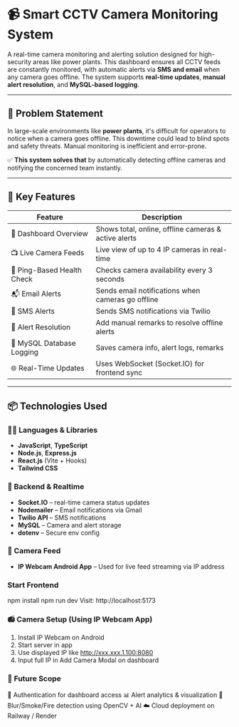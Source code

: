 # 📹 Smart CCTV Camera Monitoring System

A real-time camera monitoring and alerting solution designed for high-security areas like power plants. This dashboard ensures all CCTV feeds are constantly monitored, with automatic alerts via **SMS and email** when any camera goes offline. The system supports **real-time updates**, **manual alert resolution**, and **MySQL-based logging**.

---

## 🚨 Problem Statement

In large-scale environments like **power plants**, it's difficult for operators to notice when a camera goes offline. This downtime could lead to blind spots and safety threats. Manual monitoring is inefficient and error-prone.

✅ **This system solves that** by automatically detecting offline cameras and notifying the concerned team instantly.

---

## 🎯 Key Features

| Feature                      | Description                                                   |
|-----------------------------|---------------------------------------------------------------|
| 🧭 Dashboard Overview       | Shows total, online, offline cameras & active alerts         |
| 📺 Live Camera Feeds        | Live view of up to 4 IP cameras in real-time                  |
| 📶 Ping-Based Health Check  | Checks camera availability every 3 seconds                   |
| 📬 Email Alerts             | Sends email notifications when cameras go offline            |
| 📱 SMS Alerts               | Sends SMS notifications via Twilio                           |
| 📝 Alert Resolution         | Add manual remarks to resolve offline alerts                 |
| 💾 MySQL Database Logging   | Saves camera info, alert logs, remarks                        |
| 🌐 Real-Time Updates        | Uses WebSocket (Socket.IO) for frontend sync                 |

---

## 📦 Technologies Used

### 👨‍💻 Languages & Libraries
- **JavaScript**, **TypeScript**
- **Node.js**, **Express.js**
- **React.js** (Vite + Hooks)
- **Tailwind CSS**

### 🔗 Backend & Realtime
- **Socket.IO** – real-time camera status updates
- **Nodemailer** – Email notifications via Gmail
- **Twilio API** – SMS notifications
- **MySQL** – Camera and alert storage
- **dotenv** – Secure env config

### 📱 Camera Feed
- **IP Webcam Android App** – Used for live feed streaming via IP address

### Start Frontend

npm install
npm run dev
Visit: http://localhost:5173


### 📻 Camera Setup (Using IP Webcam App)

1) Install IP Webcam on Android
2) Start server in app
3) Use displayed IP like http://xxx.xxx.1.100:8080
4) Input full IP in Add Camera Modal on dashboard

### 🚀 Future Scope

🔐 Authentication for dashboard access
📊 Alert analytics & visualization
🧠 Blur/Smoke/Fire detection using OpenCV + AI
☁️ Cloud deployment on Railway / Render

